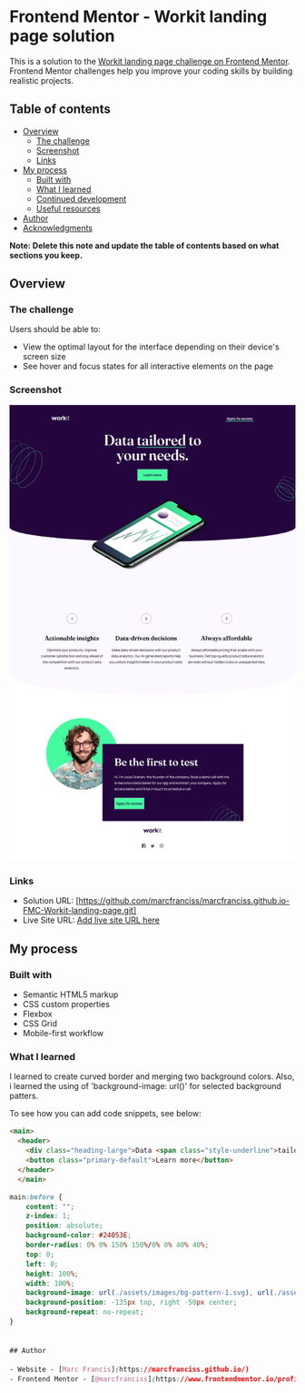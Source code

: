 # Frontend Mentor - Workit landing page solution

This is a solution to the [Workit landing page challenge on Frontend Mentor](https://www.frontendmentor.io/challenges/workit-landing-page-2fYnyle5lu). Frontend Mentor challenges help you improve your coding skills by building realistic projects. 

## Table of contents

- [Overview](#overview)
  - [The challenge](#the-challenge)
  - [Screenshot](#screenshot)
  - [Links](#links)
- [My process](#my-process)
  - [Built with](#built-with)
  - [What I learned](#what-i-learned)
  - [Continued development](#continued-development)
  - [Useful resources](#useful-resources)
- [Author](#author)
- [Acknowledgments](#acknowledgments)

**Note: Delete this note and update the table of contents based on what sections you keep.**

## Overview

### The challenge

Users should be able to:

- View the optimal layout for the interface depending on their device's screen size
- See hover and focus states for all interactive elements on the page

### Screenshot

![Full page (1440px)](./Screenshot%202024-02-06%20at%2018-34-32%20Frontend%20Mentor%20Workit%20landing%20page.png)

### Links

- Solution URL: [https://github.com/marcfranciss/marcfranciss.github.io-FMC-Workit-landing-page.git]
- Live Site URL: [Add live site URL here](https://your-live-site-url.com)

## My process

### Built with

- Semantic HTML5 markup
- CSS custom properties
- Flexbox
- CSS Grid
- Mobile-first workflow

### What I learned

I learned to create curved border and merging two background colors. Also, i learned the using of 'background-image: url()' for selected background patters.

To see how you can add code snippets, see below:

```html
<main>
  <header>
    <div class="heading-large">Data <span class="style-underline">tailored</span> to your needs.</div>
    <button class="primary-default">Learn more</button>
  </header>  
  </main>
```
```css
main:before {
    content: "";
    z-index: 1;
    position: absolute;
    background-color: #24053E;
    border-radius: 0% 0% 150% 150%/0% 0% 40% 40%;
    top: 0;
    left: 0;
    height: 100%;
    width: 100%;
    background-image: url(./assets/images/bg-pattern-1.svg), url(./assets/images/bg-pattern-2.svg);
    background-position: -135px top, right -50px center;
    background-repeat: no-repeat;
}


## Author

- Website - [Marc Francis](https://marcfranciss.github.io/)
- Frontend Mentor - [@marcfranciss](https://www.frontendmentor.io/profile/marcfranciss)


